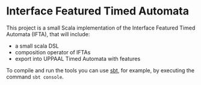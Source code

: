 Interface Featured Timed Automata
========

This project is a small Scala implementation of the Interface Featured Timed Automata (IFTA), that will include:

 - a small scala DSL
 - composition operator of IFTAs
 - export into UPPAAL Timed Automata with features

To compile and run the tools you can use [sbt](http://www.scala-sbt.org), for example, by executing the command ```sbt console```.
